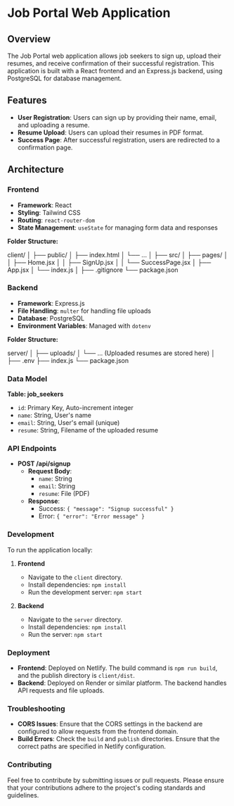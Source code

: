 # Job Portal Web Application

## Overview

The Job Portal web application allows job seekers to sign up, upload their resumes, and receive confirmation of their successful registration. This application is built with a React frontend and an Express.js backend, using PostgreSQL for database management.

## Features

- **User Registration**: Users can sign up by providing their name, email, and uploading a resume.
- **Resume Upload**: Users can upload their resumes in PDF format.
- **Success Page**: After successful registration, users are redirected to a confirmation page.

## Architecture

### Frontend

- **Framework**: React
- **Styling**: Tailwind CSS
- **Routing**: `react-router-dom`
- **State Management**: `useState` for managing form data and responses

**Folder Structure:**

client/ │ ├── public/ │ ├── index.html │ └── ... │ ├── src/ │ ├── pages/ │ │ ├── Home.jsx │ │ ├── SignUp.jsx │ │ └── SuccessPage.jsx │ ├── App.jsx │ └── index.js │ ├── .gitignore └── package.json


### Backend

- **Framework**: Express.js
- **File Handling**: `multer` for handling file uploads
- **Database**: PostgreSQL
- **Environment Variables**: Managed with `dotenv`

**Folder Structure:**

server/ │ ├── uploads/ │ └── ... (Uploaded resumes are stored here) │ ├── .env ├── index.js └── package.json



### Data Model

**Table: job_seekers**

- `id`: Primary Key, Auto-increment integer
- `name`: String, User's name
- `email`: String, User's email (unique)
- `resume`: String, Filename of the uploaded resume

### API Endpoints

- **POST /api/signup**
  - **Request Body**: 
    - `name`: String
    - `email`: String
    - `resume`: File (PDF)
  - **Response**:
    - Success: `{ "message": "Signup successful" }`
    - Error: `{ "error": "Error message" }`

### Development

To run the application locally:

1. **Frontend**
   - Navigate to the `client` directory.
   - Install dependencies: `npm install`
   - Run the development server: `npm start`

2. **Backend**
   - Navigate to the `server` directory.
   - Install dependencies: `npm install`
   - Run the server: `npm start`

### Deployment

- **Frontend**: Deployed on Netlify. The build command is `npm run build`, and the publish directory is `client/dist`.
- **Backend**: Deployed on Render or similar platform. The backend handles API requests and file uploads.

### Troubleshooting

- **CORS Issues**: Ensure that the CORS settings in the backend are configured to allow requests from the frontend domain.
- **Build Errors**: Check the `build` and `publish` directories. Ensure that the correct paths are specified in Netlify configuration.

### Contributing

Feel free to contribute by submitting issues or pull requests. Please ensure that your contributions adhere to the project's coding standards and guidelines.


